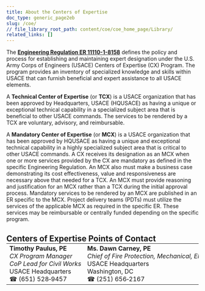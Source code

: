 ```yaml
---
title: About the Centers of Expertise
doc_type: generic_page2eb
slug: /coe/
// file_library_root_path: content/coe/coe_home_page/Library/
related_links: []
---
```

The <a href="https://www.publications.usace.army.mil/Portals/76/Users/182/86/2486/ER%201110-1-8158.pdf?ver=07iGp2f-1SR-7Ynpz6y6oA%3d%3d" target="_blank" rel="noopener noreferrer">**Engineering Regulation ER 11110-1-8158**</a> defines the policy and process for establishing and maintaining expert designation under the U.S. Army Corps of Engineers (USACE) Centers of Expertise (CX) Program. The program provides an inventory of specialized knowledge and skills within USACE that can furnish beneficial and expert assistance to all USACE elements.

A **Technical Center of Expertise** (or **TCX**) is a USACE organization that has been approved by Headquarters, USACE (HQUSACE) as having a unique or exceptional technical capability in a specialized subject area that is beneficial to other USACE commands. The services to be rendered by a TCX are voluntary, advisory, and reimbursable.

A **Mandatory Center of Expertise** (or **MCX**) is a USACE organization that has been approved by HQUSACE as having a unique and exceptional technical capability in a highly specialized subject area that is critical to other USACE commands. A CX receives its designation as an MCX when one or more services provided by the CX are mandatory as defined in the specific Engineering Regulation. An MCX also must make a business case demonstrating its cost effectiveness, value and responsiveness are necessary above that needed for a TCX. An MCX must provide reasoning and justification for an MCX rather than a TCX during the initial approval process. Mandatory services to be rendered by an MCX are published in an ER specific to the MCX. Project delivery teams (PDTs) must utilize the services of the applicable MCX as required in the specific ER. These services may be reimbursable or centrally funded depending on the specific program.

<h2 style="margin-bottom: 0;">Centers of Expertise Points of Contact</h2>
<table className="usa-table" style="border-collapse: collapse; border: none; margin-top: 0;>
    <tbody>
        <tr style="border: none;">
            <td style="border: none;">
                <b>Timothy Paulus, PE</b><br/>
                <i>CX Program Manager<br/>
                CoP&nbsp;Lead&nbsp;for&nbsp;Civil&nbsp;Works</i><br/>
                USACE Headquarters<br/>
                ☎&nbsp;(651)&nbsp;528&#8209;9457<br/>
            </td>
            <td style="border: none; nowrap">
                <b>Ms. Dawn Carney, PE</b><br/>
                <i>Chief&nbsp;of&nbsp;Fire&nbsp;Protection,&nbsp;Mechanical,&nbsp;Electrical&nbsp;&&nbsp;Control&nbsp;System&nbsp;Section</i><br/>
                USACE Headquarters<br/>
                Washington, DC<br/>
                ☎&nbsp;(251)&nbsp;656&#8209;2167<br/>
            </td>
        </tr>
    </tbody>
</table>
